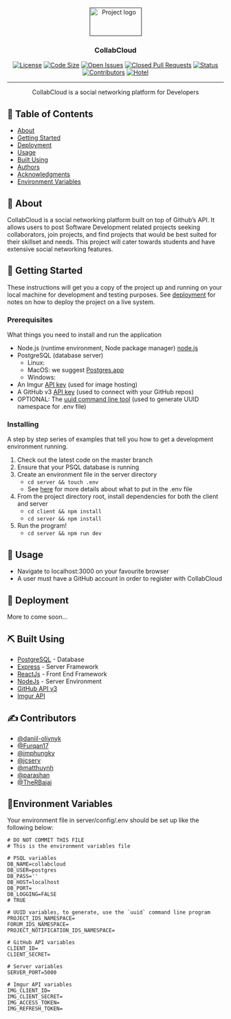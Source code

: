 <p align="center">
  <a href="" rel="noopener">
 <img width=121px height=66px src="https://user-images.githubusercontent.com/19757152/78193466-9dac3f00-7448-11ea-990d-7b053e1aea46.png" alt="Project logo"></a>
</p>

<h3 align="center">CollabCloud</h3>

<div align="center">

  
  [![License](https://img.shields.io/github/license/collabcloud/project-collabcloud)](/LICENSE)
  [![Code Size](https://img.shields.io/github/languages/code-size/collabcloud/project-collabcloud)]()
  [![Open Issues](https://img.shields.io/github/issues-raw/collabcloud/project-collabcloud)]()
  [![Closed Pull Requests](https://img.shields.io/github/issues-pr-closed-raw/collabcloud/project-collabcloud)]()
  [![Status](https://img.shields.io/badge/Status-In%20Development-green)]() 
  [![Contributors](https://img.shields.io/badge/Contributors-7-lightgrey)]()
  [![Hotel](https://img.shields.io/badge/hotel-trivago-red)]()
  

</div>

---

<p align="center"> CollabCloud is a social networking platform for Developers
    <br> 
</p>

## 📝 Table of Contents
- [About](#about)
- [Getting Started](#getting_started)
- [Deployment](#deployment)
- [Usage](#usage)
- [Built Using](#built_using)
- [Authors](#authors)
- [Acknowledgments](#acknowledgement)
- [Environment Variables](#environment_variables)

## 🧐 About <a name = "about"></a>
CollabCloud is a social networking platform built on top of Github’s API. It allows users to post Software Development related projects seeking collaborators, join projects, and find projects that would be best suited for their skillset and needs. This project will cater towards students and have extensive social networking features.

## 🏁 Getting Started <a name = "getting_started"></a>
These instructions will get you a copy of the project up and running on your local machine for development and testing purposes. See [deployment](#deployment) for notes on how to deploy the project on a live system.

### Prerequisites
What things you need to install and run the application
- Node.js (runtime environment, Node package manager) [node.js](https://nodejs.org/en/download/)
- PostgreSQL (database server)
  - Linux:
  - MacOS: we suggest [Postgres.app](https://postgresapp.com/)
  - Windows:
- An Imgur [API key](https://apidocs.imgur.com/?version=latest) (used for image hosting)
- A GitHub v3 [API key](https://developer.github.com/v3/) (used to connect with your GitHub repos)
- OPTIONAL: The [uuid command line tool](https://www.npmjs.com/package/uuid) (used to generate UUID namespace for .env file)

### Installing
A step by step series of examples that tell you how to get a development environment running.

1. Check out the latest code on the master branch
2. Ensure that your PSQL database is running
3. Create an environment file in the server directory
    - `cd server && touch .env`
    - See [here](#environment_variables) for more details about what to put in the .env file
4. From the project directory root, install dependencies for both the client and server
    - `cd client && npm install`
    - `cd server && npm install`
5. Run the program!
    - `cd server && npm run dev`

## 🎈 Usage <a name="usage"></a>
- Navigate to localhost:3000 on your favourite browser
- A user must have a GitHub account in order to register with CollabCloud

## 🚀 Deployment <a name = "deployment"></a>
More to come soon...

## ⛏️ Built Using <a name = "built_using"></a>
- [PostgreSQL](https://www.postgresql.org/) - Database
- [Express](https://expressjs.com/) - Server Framework
- [ReactJs](https://reactjs.org/) - Front End Framework
- [NodeJs](https://nodejs.org/en/) - Server Environment
- [GitHub API v3](https://developer.github.com/v3/)
- [Imgur API](https://apidocs.imgur.com/?version=latest)

## ✍️ Contributors <a name = "authors"></a>
- [@daniil-oliynyk](https://github.com/daniil-oliynyk)
- [@Furqan17](https://github.com/Furqan17)
- [@imphungky](https://github.com/imphungky)
- [@jcserv](https://github.com/jcserv)
- [@matthuynh](https://github.com/matthuynh)
- [@parashan](https://github.com/parashan)
- [@TheRBajaj](https://github.com/TheRBajaj)

## 🌲Environment Variables<a name = "environment_variables"></a>
Your environment file in server/config/.env should be set up like the following below:
```
# DO NOT COMMIT THIS FILE
# This is the environment variables file

# PSQL variables
DB_NAME=collabcloud
DB_USER=postgres
DB_PASS=''
DB_HOST=localhost
DB_PORT=
DB_LOGGING=FALSE
# TRUE

# UUID variables, to generate, use the `uuid` command line program
PROJECT_IDS_NAMESPACE=
FORUM_IDS_NAMESPACE=
PROJECT_NOTIFICATION_IDS_NAMESPACE=

# GitHub API variables
CLIENT_ID=
CLIENT_SECRET=

# Server variables
SERVER_PORT=5000

# Imgur API variables
IMG_CLIENT_ID=
IMG_CLIENT_SECRET=
IMG_ACCESS_TOKEN=
IMG_REFRESH_TOKEN=
```
